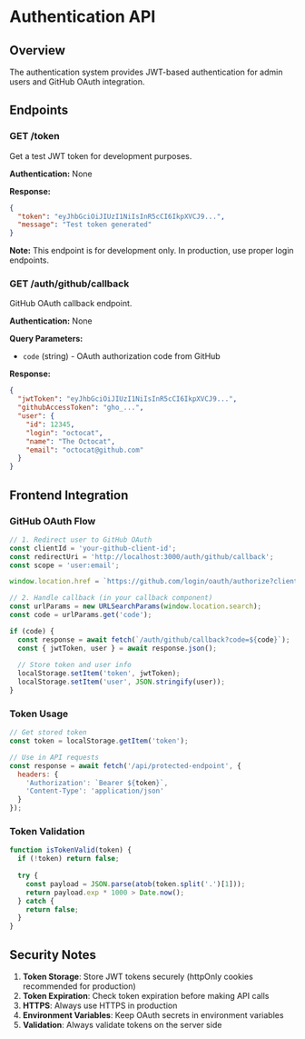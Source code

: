 # Authentication API

## Overview
The authentication system provides JWT-based authentication for admin users and GitHub OAuth integration.

## Endpoints

### GET /token
Get a test JWT token for development purposes.

**Authentication:** None

**Response:**
```json
{
  "token": "eyJhbGciOiJIUzI1NiIsInR5cCI6IkpXVCJ9...",
  "message": "Test token generated"
}
```

**Note:** This endpoint is for development only. In production, use proper login endpoints.

### GET /auth/github/callback
GitHub OAuth callback endpoint.

**Authentication:** None

**Query Parameters:**
- `code` (string) - OAuth authorization code from GitHub

**Response:**
```json
{
  "jwtToken": "eyJhbGciOiJIUzI1NiIsInR5cCI6IkpXVCJ9...",
  "githubAccessToken": "gho_...",
  "user": {
    "id": 12345,
    "login": "octocat",
    "name": "The Octocat",
    "email": "octocat@github.com"
  }
}
```

## Frontend Integration

### GitHub OAuth Flow
```javascript
// 1. Redirect user to GitHub OAuth
const clientId = 'your-github-client-id';
const redirectUri = 'http://localhost:3000/auth/github/callback';
const scope = 'user:email';

window.location.href = `https://github.com/login/oauth/authorize?client_id=${clientId}&redirect_uri=${redirectUri}&scope=${scope}`;

// 2. Handle callback (in your callback component)
const urlParams = new URLSearchParams(window.location.search);
const code = urlParams.get('code');

if (code) {
  const response = await fetch(`/auth/github/callback?code=${code}`);
  const { jwtToken, user } = await response.json();
  
  // Store token and user info
  localStorage.setItem('token', jwtToken);
  localStorage.setItem('user', JSON.stringify(user));
}
```

### Token Usage
```javascript
// Get stored token
const token = localStorage.getItem('token');

// Use in API requests
const response = await fetch('/api/protected-endpoint', {
  headers: {
    'Authorization': `Bearer ${token}`,
    'Content-Type': 'application/json'
  }
});
```

### Token Validation
```javascript
function isTokenValid(token) {
  if (!token) return false;
  
  try {
    const payload = JSON.parse(atob(token.split('.')[1]));
    return payload.exp * 1000 > Date.now();
  } catch {
    return false;
  }
}
```

## Security Notes

1. **Token Storage**: Store JWT tokens securely (httpOnly cookies recommended for production)
2. **Token Expiration**: Check token expiration before making API calls
3. **HTTPS**: Always use HTTPS in production
4. **Environment Variables**: Keep OAuth secrets in environment variables
5. **Validation**: Always validate tokens on the server side